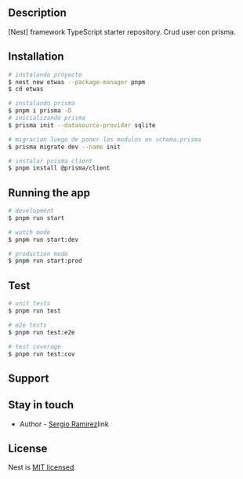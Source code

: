 
## Description

[Nest] framework TypeScript starter repository.
Crud user con prisma.

## Installation

```bash
# instalando proyecto
$ nest new etwas --package-manager pnpm
$ cd etwas

# instalando prisma
$ pnpm i prisma -D
# inicializando prisma
$ prisma init --datasource-provider sqlite

# migracion luego de poner los modulos en schema.prisma
$ prisma migrate dev --name init

# instalar prisma client
$ pnpm install @prisma/client
```



## Running the app

```bash
# development
$ pnpm run start

# watch mode
$ pnpm run start:dev

# production mode
$ pnpm run start:prod
```

## Test

```bash
# unit tests
$ pnpm run test

# e2e tests
$ pnpm run test:e2e

# test coverage
$ pnpm run test:cov
```

## Support



## Stay in touch

- Author - [Sergio Ramirez](https://kamilmysliwiec.com)link

## License

Nest is [MIT licensed](LICENSE).
